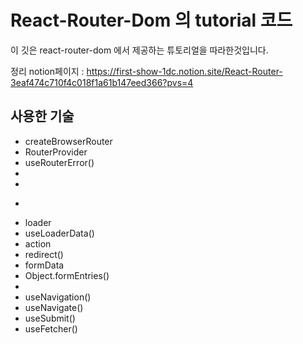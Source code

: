 # React-Router-Dom 의 tutorial 코드 
이 깃은 react-router-dom 에서 제공하는 튜토리얼을 따라한것입니다. 

정리 notion페이지 : https://first-show-1dc.notion.site/React-Router-3eaf474c710f4c018f1a61b147eed366?pvs=4

## 사용한 기술 
- createBrowserRouter
- RouterProvider
- useRouterError()
- <Outlet/>
- <Link/>
- <Form action method/>
- loader
- useLoaderData()
- action
- redirect()
- formData
- Object.formEntries()
- <NavLink/>
- useNavigation()
- useNavigate()
- useSubmit()
- useFetcher()
